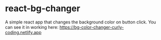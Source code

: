 # react-bg-changer
A simple react app that changes the background color on button click.
You can see it in working here:
https://bg-color-changer-curly-coding.netlify.app

